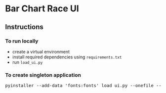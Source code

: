 # Bar Chart Race UI

## Instructions

### To run locally
- create a virtual environment
- install required dependencies using <code>requirements.txt</code>
- run <code>load_ui.py</code>

### To create singleton application

<pre>pyinstaller --add-data 'fonts:fonts' load_ui.py --onefile --windowed --hidden-import cmath </pre>